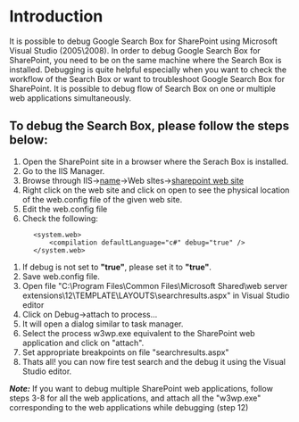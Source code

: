 # Introduction #

It is possible to debug Google Search Box for SharePoint using Microsoft Visual Studio (2005\2008). In order to debug Google Search Box for SharePoint, you need to be on the same machine where the Search Box is installed. Debugging is quite helpful especially when you want to check the workflow of the Search Box or want to troubleshoot Google Search Box for SharePoint. It is possible to debug flow of Search Box on one or multiple web applications simultaneously.


## To debug the Search Box, please follow the steps below: ##

  1. Open the SharePoint site in a browser where the Serach Box is installed.
  1. Go to the IIS Manager.
  1. Browse through IIS->[name](machine.md)->Web sItes->[sharepoint web site](your.md)
  1. Right click on the web site and click on open to see the physical location of the web.config file of the given web site.
  1. Edit the web.config file
  1. Check the following:
```
      <system.web>
          <compilation defaultLanguage="c#" debug="true" />
      </system.web>
```
  1. If debug is not set to **"true"**, please set it to **"true"**.
  1. Save web.config file.
  1. Open file "C:\Program Files\Common Files\Microsoft Shared\web server extensions\12\TEMPLATE\LAYOUTS\searchresults.aspx" in Visual Studio editor
  1. Click on Debug->attach to process...
  1. It will open a dialog similar to task manager.
  1. Select the process w3wp.exe equivalent to the SharePoint web application and click on "attach".
  1. Set appropriate breakpoints on file "searchresults.aspx"
  1. Thats all! you can now fire test search and the debug it using the Visual Studio editor.

_**Note:**_ If you want to debug multiple SharePoint web applications, follow steps 3-8 for all the web applications, and attach all the "w3wp.exe" corresponding to the web applications while debugging (step 12)
